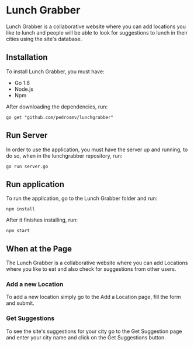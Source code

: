 # Lunch Grabber

Lunch Grabber is a collaborative website where you can add locations you like to
lunch and people will be able to look for suggestions to lunch in their cities using
the site's database.

## Installation

To install Lunch Grabber, you must have:

- Go 1.8
- Node.js
- Npm

After downloading the dependencies, run:

```
go get "github.com/pedrosmv/lunchgrabber"
```

## Run Server

In order to use the application, you must have the server up and running, to do so,
when in the lunchgrabber repository, run:

```
go run server.go
```

## Run application

To run the application, go to the Lunch Grabber folder and run:

```
npm install
```
After it finishes installing, run:

```
npm start
```

## When at the Page

The Lunch Grabber is a collaborative website where you can add Locations where you like to eat and also check for suggestions from other users.

### Add a new Location
To add a new location simply go to the Add a Location page, fill the form and submit.

### Get Suggestions
To see the site's suggestions for your city go to the Get Suggestion page and enter your city name and click on the Get Suggestions button. 
